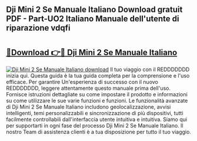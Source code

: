 ## Dji Mini 2 Se Manuale Italiano Download gratuit PDF - Part-UO2 Italiano Manuale dell'utente di riparazione vdqfi

# <h2><a href="http://dfbny79.blite.top/?on=Dji+Mini+2+Se+Manuale+Italiano">🔗Download 👉🔴 Dji Mini 2 Se Manuale Italiano</a></h2>

[![Dji Mini 2 Se Manuale Italiano download](https://i.imgur.com/lujVjoI.png)](http://dfbny79.blite.top/?on=Dji+Mini+2+Se+Manuale+Italiano)
Il tuo viaggio con il REDDDDDDD inizia qui. Questa guida è la tua guida completa per la comprensione e l'uso efficace. Per garantire Un'esperienza di successo con il nuovo REDDDDDDD, leggere attentamente questo manuale prima dell'uso. Fornisce istruzioni dettagliate su come impostare il prodotto e informazioni su come utilizzare le sue varie funzioni e funzioni. Le funzionalità avanzate di Dji Mini 2 Se Manuale Italiano includono geolocalizzazione, avvisi intelligenti, temi personalizzabili e sincronizzazione di più dispositivi, tutti facilmente controllabili dall'interfaccia utente intuitiva e intuitiva. Siamo qui per supportarti in ogni fase del processo Dji Mini 2 Se Manuale Italiano. Il nostro Team di assistenza clienti è a tua disposizione per tutto il tuo viaggio.
